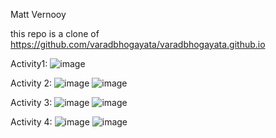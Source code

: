 Matt Vernooy

this repo is a clone of https://github.com/varadbhogayata/varadbhogayata.github.io

Activity1:
![image](https://github.com/mvernooy3687/mvernooy3687.github.io/assets/71790275/009cafa5-f294-44b3-b1c3-e0b31d2866f9)

Activity 2:
![image](https://github.com/mvernooy3687/mvernooy3687.github.io/assets/71790275/9919671b-263b-474f-a82e-54c5b70dde62)
![image](https://github.com/mvernooy3687/mvernooy3687.github.io/assets/71790275/e44af50f-36ee-4b2c-972d-0324a7ff3102)

Activity 3:
![image](https://github.com/mvernooy3687/mvernooy3687.github.io/assets/71790275/2604a1f0-a722-4dcd-ad25-fe5b109d0abc)
![image](https://github.com/mvernooy3687/mvernooy3687.github.io/assets/71790275/33ae722d-340e-45be-881c-2e64283c56b2)

Activity 4:
![image](https://github.com/mvernooy3687/mvernooy3687.github.io/assets/71790275/1bfd1620-e043-41dc-90ff-321131e9689e)
![image](https://github.com/mvernooy3687/mvernooy3687.github.io/assets/71790275/44f8e884-7e5b-4bb4-a140-97dcf8a0315a)







